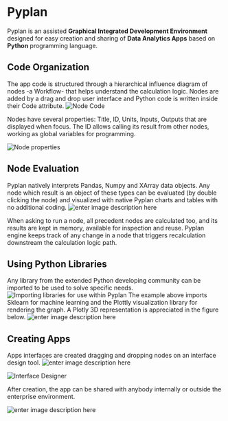 # **Pyplan**
Pyplan is an assisted **Graphical Integrated Development Environment** designed for easy creation and sharing of **Data Analytics Apps** based on **Python** programming language.

## **Code Organization**
The app code is structured through a hierarchical influence diagram of nodes -a Workflow- that helps understand the calculation logic.
Nodes are added by a drag and drop user interface and Python code is written inside their Code attribute. 
![Node Code](http://img.pyplan.org/index_node_code.png)

Nodes have several properties: Title, ID, Units, Inputs, Outputs that are displayed when focus. 
The ID allows calling its result from other nodes, working as global variables for programming.

![Node properties](http://img.pyplan.org/index_node_properties1.png)


## **Node Evaluation**
Pyplan natively interprets Pandas, Numpy and XArray data objects. Any node which result is an object of these types can be evaluated (by double clicking the node) and visualized with native Pyplan charts and tables with no additional coding.
![enter image description here](http://img.pyplan.org/index_node_result1.png)

When asking to run a node, all precedent nodes are calculated too, and its results are kept in memory, available for inspection and reuse. Pyplan engine keeps track of any change in a node that triggers recalculation downstream the calculation logic path.

## **Using Python Libraries**
Any library from the extended Python developing community can be imported to be used to solve specific needs.
![Importing libraries for use within Pyplan](http://img.pyplan.org/index_import_lib.png)
The example above imports Sklearn for machine learning and the Plottly visualization library for rendering the graph. 
A Plotly 3D representation is appreciated in the figure below.
![enter image description here](http://img.pyplan.org/index_plotly_graph.png)

## **Creating Apps**
Apps interfaces are created dragging and dropping nodes on an interface design tool.
![enter image description here](http://img.pyplan.org/index_interface_design.png)

![Interface Designer](http://img.pyplan.org/index_interface_design1.png)

After creation, the app can be shared with anybody internally or outside the enterprise environment.

![enter image description here](http://img.pyplan.org/index_share_app_ext.png)





<!--stackedit_data:
eyJoaXN0b3J5IjpbLTE4Mjc2MTgyMzMsLTM2MzQ1NjIzMSw2Nj
E5Mjk2MjAsLTExNDI2MzY1ODcsLTUxMzgyNTEwMywtMTk5NzQz
NTA4MywtMjAzNTMzOTk0MiwtNjA3MTExMjk3LC0xOTAzNzk5MD
c5LC0xMTUxMDA0OTgyLC0xNjQ0MzU2MTU3LDE3Njg5NTE0Nywx
OTU3NzAwNTQ0LC00NzQ3MjQxMTEsMTM3MDQ3MzUxMywyMDMyMj
c2MTAxLDExMjQ4MjM0NjYsNDEyMDgxMjIwLC0xMTMzOTkwNTcw
LDYyODA2MjE5OV19
-->